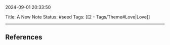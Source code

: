 2024-09-01 20:33:50

Title: A New Note
Status: #seed
Tags: [[2 - Tags/Theme#Love|Love]]

---





















## References
